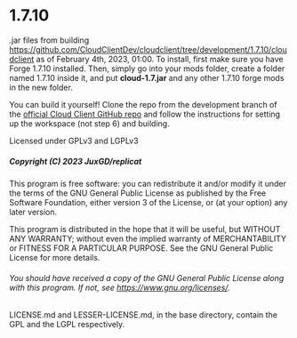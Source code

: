 # 1.7.10
.jar files from building https://github.com/CloudClientDev/cloudclient/tree/development/1.7.10/cloudclient as of February 4th, 2023, 01:00.
To install, first make sure you have Forge 1.7.10 installed. Then, simply go into your mods folder, create a folder named 1.7.10 inside it, and put **cloud-1.7.jar** and any other 1.7.10 forge mods in the new folder.

You can build it yourself! Clone the repo from the development branch of the [official Cloud Client GitHub repo](https://github.com/CloudClientDev/cloudclient/tree/development) and follow the instructions for setting up the workspace (not step 6) and building.

Licensed under GPLv3 and LGPLv3


##### Copyright (C) 2023 JuxGD/replicat

This program is free software: you can redistribute it and/or modify
it under the terms of the GNU General Public License as published by
the Free Software Foundation, either version 3 of the License, or
(at your option) any later version.

This program is distributed in the hope that it will be useful,
but WITHOUT ANY WARRANTY; without even the implied warranty of
MERCHANTABILITY or FITNESS FOR A PARTICULAR PURPOSE.  See the
GNU General Public License for more details.

###### You should have received a copy of the GNU General Public License along with this program.  If not, see <https://www.gnu.org/licenses/>.

LICENSE.md and LESSER-LICENSE.md, in the base directory, contain the GPL and the LGPL respectively.
